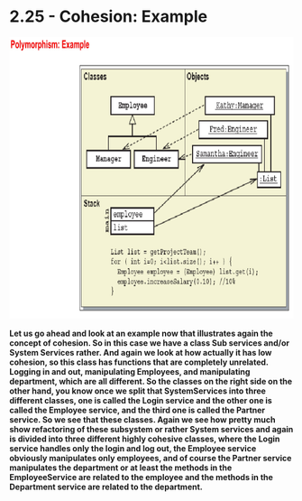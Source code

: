 # 2.25 - Cohesion: Example

<img src="/images/02_23_01.jpg" width="700" height="500">

**Let us go ahead and look at an example now that illustrates again the concept of cohesion. So in this case we have a class Sub services and/or System Services rather. And again we look at how actually it has low cohesion, so this class has functions that are completely unrelated. Logging in and out, manipulating Employees, and manipulating department, which are all different. So the classes on the right side on the other hand, you know once we split that SystemServices into three different classes, one is called the Login service and the other one is called the Employee service, and the third one is called the Partner service. So we see that these classes. Again we see how pretty much show refactoring of these subsystem or rather System services and again is divided into three different highly cohesive classes, where the Login service handles only the login and log out, the Employee service obviously manipulates only employees, and of course the Partner service manipulates the department or at least the methods in the EmployeeService are related to the employee and the methods in the Department service are related to the department.**